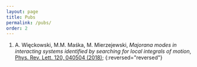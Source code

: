 ```yaml
---
layout: page
title: Pubs
permalink: /pubs/
order: 2
---
```


1. A. Więckowski, M.M. Maśka, M. Mierzejewski, 
*Majorana modes in interacting systems identified by searching for local integrals of motion*, 
[Phys. Rev. Lett. 120, 040504 (2018)](https://journals.aps.org/prl/abstract/10.1103/PhysRevLett.120.040504);
{:reversed="reversed"}
